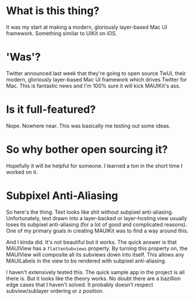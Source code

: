 # What is this thing?
It was my start at making a modern, gloriously layer-based Mac UI framework. Something similar to UIKit on iOS.

# 'Was'?
Twitter announced last week that they're going to open source TwUI, their modern, gloriously layer-based Mac UI framework which drives Twitter for Mac. This is fantastic news and I'm 100% sure it will kick MAUIKit's ass.

# Is it full-featured?
Nope. Nowhere near. This was basically me testing out some ideas.

# So why bother open sourcing it?
Hopefully it will be helpful for someone. I learned a ton in the short time I worked on it.

# Subpixel Anti-Aliasing
So here's the thing. Text looks like shit without subpixel anti-aliasing. Unfortunately, text drawn into a layer-backed or layer-hosting view usually loses its subpixel anti-aliasing (for a lot of good and complicated reasons). One of my primary goals in creating MAUIKit was to find a way around this.

And I kinda did. It's not beautiful but it works. The quick answer is that MAUIView has a `flattenSubviews` property. By turning this property on, the MAUIView will composite all its subviews down into itself. This allows any MAUILabels in the view to be rendered with subpixel anti-aliasing.

I haven't extensively tested this. The quick sample app in the project is all there is. But it looks like the theory works. No doubt there are a bazillion edge cases that I haven't solved. It probably doesn't respect subview/sublayer ordering or z position.
